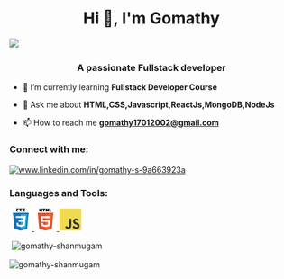 <h1 align="center" >Hi 👋, I'm Gomathy</h1>
<img src = "https://export-download.canva.com/dDMvc/DAF77YdDMvc/2/0/0001-7835555185393738554.png?X-Amz-Algorithm=AWS4-HMAC-SHA256&X-Amz-Credential=AKIAJHKNGJLC2J7OGJ6Q%2F20240204%2Fus-east-1%2Fs3%2Faws4_request&X-Amz-Date=20240204T220640Z&X-Amz-Expires=61258&X-Amz-Signature=103840ccac6886151511415df0a055039990b09948657e6ee45ff2e68208e1c4&X-Amz-SignedHeaders=host&response-content-disposition=attachment%3B%20filename%2A%3DUTF-8%27%27Black%2520Minimalist%2520Motivation%2520Quote%2520LinkedIn%2520Banner.png&response-expires=Mon%2C%2005%20Feb%202024%2015%3A07%3A38%20GMT">
<h3 align="center"><b>A passionate Fullstack developer</b></h3>

- 🌱 I’m currently learning **Fullstack Developer Course**

- 💬 Ask me about **HTML,CSS,Javascript,ReactJs,MongoDB,NodeJs**

- 📫 How to reach me **gomathy17012002@gmail.com**

<h3 align="left">Connect with me:</h3>
<p align="left">
<a href="https://linkedin.com/in/www.linkedin.com/in/gomathy-s-9a663923a" target="blank"><img align="center" src="https://raw.githubusercontent.com/rahuldkjain/github-profile-readme-generator/master/src/images/icons/Social/linked-in-alt.svg" alt="www.linkedin.com/in/gomathy-s-9a663923a" height="30" width="40" /></a>
</p>

<h3 align="left">Languages and Tools:</h3>
<p align="left"> <a href="https://www.w3schools.com/css/" target="_blank" rel="noreferrer"> <img src="https://raw.githubusercontent.com/devicons/devicon/master/icons/css3/css3-original-wordmark.svg" alt="css3" width="40" height="40"/> </a> <a href="https://www.w3.org/html/" target="_blank" rel="noreferrer"> <img src="https://raw.githubusercontent.com/devicons/devicon/master/icons/html5/html5-original-wordmark.svg" alt="html5" width="40" height="40"/> </a> <a href="https://developer.mozilla.org/en-US/docs/Web/JavaScript" target="_blank" rel="noreferrer"> <img src="https://raw.githubusercontent.com/devicons/devicon/master/icons/javascript/javascript-original.svg" alt="javascript" width="40" height="40"/> </a> </p>

<p>&nbsp;<img align="center" src="https://github-readme-stats.vercel.app/api?username=gomathy-shanmugam&show_icons=true&locale=en" alt="gomathy-shanmugam" /></p>

<p><img align="center" src="https://github-readme-streak-stats.herokuapp.com/?user=gomathy-shanmugam&" alt="gomathy-shanmugam" /></p>
